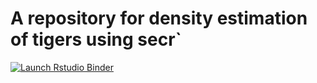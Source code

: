 # A repository for density estimation of tigers using secr`



<!-- badges: start -->
[![Launch Rstudio Binder](http://mybinder.org/badge_logo.svg)](https://mybinder.org/v2/gh/nishantbhardwaj1/tiger_secr/master?urlpath=rstudio)
<!-- badges: end -->

  
  

